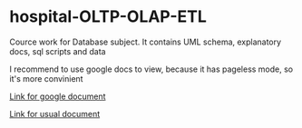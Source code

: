 # hospital-OLTP-OLAP-ETL
Cource work for Database subject. It contains UML schema, explanatory docs, sql scripts and data

I recommend to use google docs to view, because it has pageless mode, so it's more convinient

[Link for google document](https://docs.google.com/document/d/1Fo3NpbRE5bQoJ644nmkQNUNU0DnkUH4AsSaPYjxK738/edit?usp=sharing)

[Link for usual document](ExplanatoryDoc.pdf)
